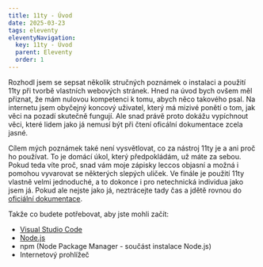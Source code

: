 ```yaml
---
title: 11ty - Úvod
date: 2025-03-23
tags: eleventy
eleventyNavigation:
  key: 11ty - Úvod
  parent: Eleventy 
  order: 1
---
```

Rozhodl jsem se sepsat několik stručných poznámek o instalaci a použití 11ty při tvorbě vlastních webových stránek. Hned na úvod bych ovšem měl přiznat, že mám nulovou kompetenci k tomu, abych něco takového psal. Na internetu jsem obyčejný koncový uživatel, který má mizivé ponětí o tom, jak věci na pozadí skutečně fungují. Ale snad právě proto dokážu vypíchnout věci, které lidem jako já nemusí být při čtení oficální dokumentace zcela jasné.
<!-- excerpt -->

Cílem mých poznámek také není vysvětlovat, co za nástroj 11ty je a ani proč ho používat. To je domácí úkol, který předpokládám, už máte za sebou. Pokud teda víte proč, snad vám moje zápisky leccos objasní a možná i pomohou vyvarovat se některých slepých uliček. Ve finále je použití 11ty vlastně velmi jednoduché, a to dokonce i pro netechnická individua jako jsem já. Pokud ale nejste jako já, neztrácejte tady čas a jdětě rovnou do [oficiální dokumentace](https://www.11ty.dev/docs/). 

Takže co budete potřebovat, aby jste mohli začít:

- [Visual Studio Code](https://code.visualstudio.com)
- [Node.js](https://nodejs.org/en)
- npm (Node Package Manager - součást instalace Node.js)
- Internetový prohlížeč


 



